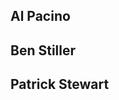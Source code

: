<!DOCTYPE html>
<link rel="stylesheet" type="text/css" href="https://jqman23.github.io/style.css">
<html>
    <body>
      <div class="container">
  <div class="card card0">
    <div class="border">
      <h2>Al Pacino</h2>
      <div class="icons">
        <i class="fa fa-codepen" aria-hidden="true"></i>
        <i class="fa fa-instagram" aria-hidden="true"></i>
        <i class="fa fa-dribbble" aria-hidden="true"></i>
        <i class="fa fa-twitter" aria-hidden="true"></i>
        <i class="fa fa-facebook" aria-hidden="true"></i>
      </div>
    </div>
  </div>
  <div class="card card1">
    <div class="border">
      <h2>Ben Stiller</h2>
      <div class="icons">
        <i class="fa fa-codepen" aria-hidden="true"></i>
        <i class="fa fa-instagram" aria-hidden="true"></i>
        <i class="fa fa-dribbble" aria-hidden="true"></i>
        <i class="fa fa-twitter" aria-hidden="true"></i>
        <i class="fa fa-facebook" aria-hidden="true"></i>
      </div>
    </div>
  </div>
  <div class="card card2">
    <div class="border">
      <h2>Patrick Stewart</h2>
      <div class="icons">
        <i class="fa fa-codepen" aria-hidden="true"></i>
        <i class="fa fa-instagram" aria-hidden="true"></i>
        <i class="fa fa-dribbble" aria-hidden="true"></i>
        <i class="fa fa-twitter" aria-hidden="true"></i>
        <i class="fa fa-facebook" aria-hidden="true"></i>
      </div>
    </div>
  </div>
</div>
</body>
</html>
